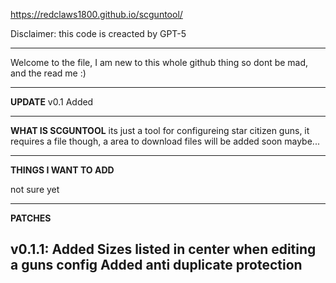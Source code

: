 https://redclaws1800.github.io/scguntool/

Disclaimer: this code is creacted by GPT-5

---

Welcome to the file, I am new to this whole github thing so dont be mad, and the read me :)

---

**UPDATE**
v0.1 Added

---

**WHAT IS SCGUNTOOL**
its just a tool for configureing star citizen guns, it requires a file though, a area to download files will be added soon maybe...

---

**THINGS I WANT TO ADD**

not sure yet

---

**PATCHES**

v0.1.1:
Added Sizes listed in center when editing a guns config
Added anti duplicate protection
---
